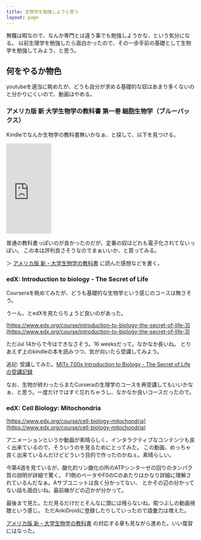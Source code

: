 ```yaml
---
title: 生物学を勉強しようと思う
layout: page
---
```

無職は暇なので、なんか専門とは違う事でも勉強しようかな、という気分になる。
以前生理学を勉強したら面白かったので、その一歩手前の基礎として生物学を勉強してみよう、と思う。

## 何をやるか物色

youtubeを適当に眺めたが、どうも自分が求める基礎的な奴はあまり多くないのと分かりにくいので、動画はやめる。

### アメリカ版 新 大学生物学の教科書 第一巻 細胞生物学（ブルーバックス）

Kindleでなんか生物学の教科書無いかなぁ、と探して、以下を見つける。

<iframe style="width:120px;height:240px;" marginwidth="0" marginheight="0" scrolling="no" frameborder="0" src="https://rcm-fe.amazon-adsystem.com/e/cm?ref=qf_sp_asin_til&t=karino203-22&m=amazon&o=9&p=8&l=as1&IS1=1&detail=1&asins=4065137438&bc1=ffffff&lt1=_top&fc1=333333&lc1=0066c0&bg1=ffffff&f=ifr"> </iframe>

普通の教科書っぽいのが良かったのだが、定番の奴はどれも電子化されてないっぽい。
この本は評判良さそうなのでまぁいいか、と買ってみる。

＞ [アメリカ版 新・大学生物学の教科書](https://karino2.github.io/2021/06/21/biology_text_bluebacks.html) に読んだ感想などを書く。

### edX: Introduction to biology - The Secret of Life

Courseraを眺めてみたが、どうも基礎的な生物学という感じのコースは無さそう。

うーん、とedXを見たらちょうど良いのがあった。

[https://www.edx.org/course/introduction-to-biology-the-secret-of-life-3](https://www.edx.org/course/introduction-to-biology-the-secret-of-life-3)

ただJul 14からで今はできなさそう。16 weeksだって。なかなか長いね。
とりあえず上のkindleの本を読みつつ、気が向いたら受講してみよう。

追記: 受講してみた。[MITx 7.00x Introduction to Biology - The Secret of Lifeの受講記録](https://karino2.github.io/2021/07/19/the_secret_of_life.html)

なお、生物が終わったらまたCurseraの生理学のコースを再受講してもいいかなぁ、と思う。一度だけではすぐ忘れちゃうし、なかなか良いコースだったので。

### edX: Cell Biology: Mitochondria

[https://www.edx.org/course/cell-biology-mitochondria](https://www.edx.org/course/cell-biology-mitochondria)

アニメーションというか動画が素晴らしく、インタラクティブなコンテンツも良く出来ているので、そういうのを見るためにとってみた。
この動画、めっちゃ良く出来ているんだけどどういう目的で作ったのかねぇ。素晴らしい。

今第4週を見ているが、酸化的リン酸化の所のATPシンターゼの回りのタンパク質の説明が詳細で驚く。
F1側のベータやF0のCのあたりはかなり詳細に理解されているんだなぁ。Aサブユニットは良く分かってない、
とかその辺の分かってない話も面白いね。最前線がどの辺かが分かって。

最後まで見た。ただ見るだけだとそんなに頭には残らないね。暇つぶしの動画視聴という感じ。
ただAnkiDroidに登録したりしていったので語彙力は増えた。

[アメリカ版 新・大学生物学の教科書](https://karino2.github.io/2021/06/21/biology_text_bluebacks.html) の対応する章も見ながら進めた。いい復習にはなった。